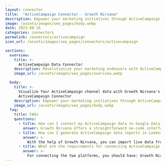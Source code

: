```yaml
---
layout: connector
title:  "ActiveCampaign Connector - Growth Nirvana"
description: Empower your marketing initiatives through ActiveCampaign insights harnessed within Looker Studio's analytical environment.
image: /assets/images/seo_pages/body.webp
date: 2023-08-16
categories: connectors
permalink: connectors/activecampaign
icon_url: /assets/images/seo_pages/connectors/activecampaign

sections:
  overview:
    title: >-
      ActiveCampaign Data Connector
    description: Revolutionize your marketing endeavors with ActiveCampaign integration. Unify intricate customer engagement data and Looker Studio's intelligent analytics, transforming raw data into strategic brilliance that fuels your marketing campaigns and amplifies your brand's impact.
    image_url: /assets/images/seo_pages/overview.webp

  body:
    title: >-
      Visualize Your ActiveCampaign channel data with Growth Nirvana's
      ActiveCampaign Connector
    description: Empower your marketing initiatives through ActiveCampaign insights harnessed within Looker Studio's analytical environment.
    image_url: /assets/images/seo_pages/body.webp
  faq:
    title: FAQs
    questions:
      - title: How can I connect my ActiveCampaign data to Google Data Studio/Looker Studio?
        answer: Growth Nirvana offers a straightforward no-code interface to connect to ActiveCampaign data sources.
      - title: How can I generate ActiveCampaign data reports in Looker Studio?
        answer: >-
          With the help of Growth Nirvana, you can import live data from ActiveCampaign into Looker Studio. These data can be viewed in charts, tables, and dashboards to generate branded reports that can be shared instantly.
      - title: What are the requirements for connecting ActiveCampaign and Looker Studio?
        answer: >-
          For connecting the two platforms, you should have: Growth Nirvana Account and ActiveCampaign Ads Account
---
```

